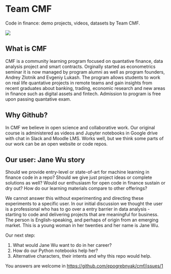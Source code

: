 # Team CMF

Code in finance: demo projects, videos, datasets by Team CMF.

![](https://finec.mgimo.ru/blog/cmf-for-quantative-finance-fall-2022/cmf1.jpg)

## What is CMF

CMF is a community learning program focused on quantative finance, data analysis project and smart contracts.
Orginally started as econometrics seminar it is now managed by program alumni as well as program founders,
Andrey Zlotnik and Evgeniy Lukash. The program allows students to work on real life quantative projects
in remote teams and gain insights from recent graduates about banking, trading, economic research and 
new areas in finance such as digital assets and fintech. Admission to program is free upon passing quantative exam.

## Why Github?

In CMF we believe in open science and collaborative work. Our original course is administered 
as videos and Jupyter notebooks in Google drive with chat in Slack and Moodle LMS. Works well,
but we think some parts of our work can be an open website or code repos.

## Our user: Jane Wu story

Should we provide entry-level or state-of-art for machine learning in finance code in a repo?
Should we give just project ideas or complete solutions as well? 
Would our enthusiasm for open code in finance sustain or dry out? 
How do our learning materials compare to other offerings?

We cannot answer this without experimenting and directing these experiments to a specific user.
In our initial discussion we thought the user is a professional who has to go over a entry barrier
in data analysis - starting to code and delivering projects that are meaningful for business.
The person is English-speaking, and perhaps of origin from an emerging market. This is a young woman 
in her twenties and her name is Jane Wu.

Our next step:

1. What would Jane Wu want to do in her career?
2. How do our Python notebooks help her?
3. Alternative characters, their intents and why this repo would help.

You answers are welcome in https://github.com/epogrebnyak/cmf/issues/1
